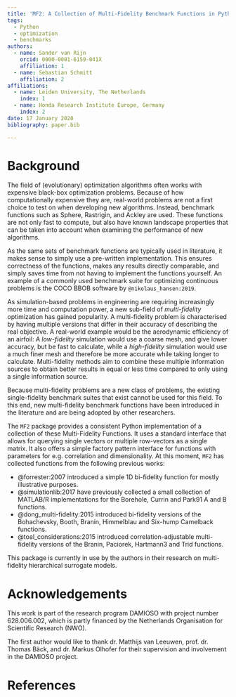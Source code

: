 ```yaml
---
title: 'MF2: A Collection of Multi-Fidelity Benchmark Functions in Python'
tags:
  - Python
  - optimization
  - benchmarks
authors:
  - name: Sander van Rijn
    orcid: 0000-0001-6159-041X
    affiliation: 1
  - name: Sebastian Schmitt
    affiliation: 2
affiliations:
  - name: Leiden University, The Netherlands
    index: 1
  - name: Honda Research Institute Europe, Germany
    index: 2
date: 17 January 2020
bibliography: paper.bib

---
```



# Background

The field of (evolutionary) optimization algorithms often works with expensive
black-box optimization problems. Because of how computationally expensive they
are, real-world problems are not a first choice to test on when developing new
algorithms. Instead, benchmark functions such as Sphere, Rastrigin, and Ackley
are used. These functions are not only fast to compute, but also have known
landscape properties that can be taken into account when examining the
performance of new algorithms.

As the same sets of benchmark functions are typically used in literature,
it makes sense to simply use a pre-written implementation. This ensures
correctness of the functions, makes any results directly comparable, and simply
saves time from not having to implement the functions yourself. An example of a
commonly used benchmark suite for optimizing continuous problems is the COCO
BBOB software by `@nikolaus_hansen:2019`.

As simulation-based problems in engineering are requiring increasingly more time
and computation power, a new sub-field of *multi-fidelity* optimization has
gained popularity. A multi-fidelity problem is characterised by having multiple
versions that differ in their accuracy of describing the real objective. A
real-world example would be the aerodynamic efficiency of an airfoil: A
*low-fidelity* simulation would use a coarse mesh, and give lower accuracy, but
be fast to calculate, while a *high-fidelity* simulation would use a much finer
mesh and therefore be more accurate while taking longer to calculate.
Multi-fidelity methods aim to combine these multiple information sources to
obtain better results in equal or less time compared to only using a single
information source.

Because multi-fidelity problems are a new class of problems, the existing
single-fidelity benchmark suites that exist cannot be used for this field. To
this end, new multi-fidelity benchmark functions have been introduced in the
literature and are being adopted by other researchers.

The ``MF2`` package provides a consistent Python implementation of a collection
of these Multi-Fidelity Functions. It uses a standard interface that allows for
querying single vectors or multiple row-vectors as a single matrix. It also
offers a simple factory pattern interface for functions with parameters for e.g.
correlation and dimensionality. At this moment, ``MF2`` has collected functions
from the following previous works:

  * @forrester:2007 introduced a simple 1D bi-fidelity function for mostly
    illustrative purposes.
  * @simulationlib:2017 have previously collected a small collection of
    MATLAB/R implementations for the Borehole, Currin and Park91 A and B
    functions.
  * @dong_multi-fidelity:2015 introduced bi-fidelity versions of the
    Bohachevsky, Booth, Branin, Himmelblau and Six-hump Camelback functions.
  * @toal_considerations:2015 introduced correlation-adjustable multi-fidelity
    versions of the Branin, Paciorek, Hartmann3 and Trid functions.

This package is currently in use by the authors in their research on multi-
fidelity hierarchical surrogate models.

# Acknowledgements

This work is part of the research program DAMIOSO with project number
628.006.002, which is partly financed by the Netherlands Organisation
for Scientific Research (NWO).

The first author would like to thank dr. Matthijs van Leeuwen, prof. dr. Thomas
Bäck, and dr. Markus Olhofer for their supervision and involvement in the
DAMIOSO project.

# References